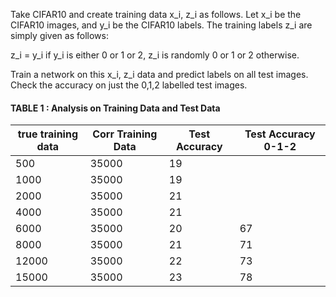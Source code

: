 
Take CIFAR10 and create training data x_i, z_i as follows. Let x_i be the CIFAR10 images, and y_i be the CIFAR10 labels. The training labels z_i are simply given as follows:

z_i = y_i if y_i is either 0 or 1 or 2, z_i is randomly 0 or 1 or 2 otherwise.

Train a network on this x_i, z_i data and predict labels on all test images. Check the accuracy on just the 0,1,2 labelled test images.

#### TABLE 1 : Analysis on Training Data and Test Data

|true training data  | Corr Training Data | Test Accuracy | Test Accuracy 0-1-2 | 
|------------------ | ------------------ | ------------- | ----------------- |
| 500   | 35000  | 19  |   | 
| 1000  | 35000  | 19  |   | 
| 2000  | 35000  | 21  |   | 
| 4000  | 35000  | 21  |   | 
| 6000  | 35000  | 20  |67 | 
| 8000  | 35000  | 21  |71 | 
| 12000 | 35000  | 22  |73 | 
| 15000 | 35000  | 23  |78 |
